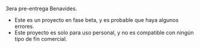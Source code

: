 3era pre-entrega Benavides.
- Este es un proyecto en fase beta, y es probable que haya algunos errores.
- Este proyecto es solo para uso personal, y no es compatible con ningún tipo de fin comercial.